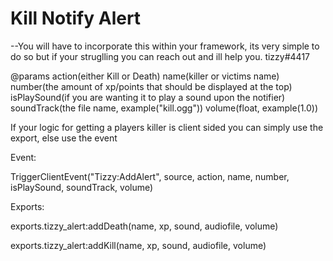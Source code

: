 # Kill Notify Alert
 
 
--You will have to incorporate this within your framework, its very simple to do so but if your struglling you can reach out and ill help you. tizzy#4417


@params
action(either Kill or Death)
name(killer or victims name) 
number(the amount of xp/points that should be displayed at the top)
isPlaySound(if you are wanting it to play a sound upon the notifier)
soundTrack(the file name, example("kill.ogg"))
volume(float, example(1.0))

If your logic for getting a players killer is client sided you can simply use the export, else use the event

Event:

TriggerClientEvent("Tizzy:AddAlert", source, action, name, number, isPlaySound, soundTrack, volume)

Exports:

exports.tizzy_alert:addDeath(name, xp, sound, audiofile, volume)


exports.tizzy_alert:addKill(name, xp, sound, audiofile, volume)
